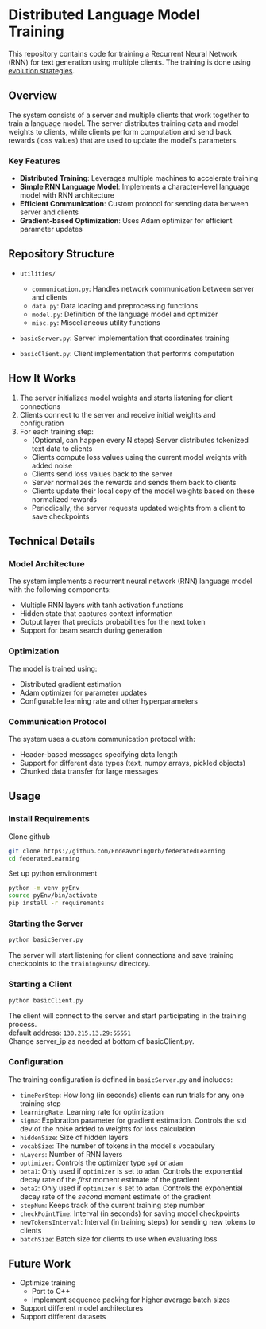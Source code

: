 # Distributed Language Model Training

This repository contains code for training a Recurrent Neural Network (RNN) for text generation using multiple clients. The training is done using [evolution strategies](https://openai.com/index/evolution-strategies/).

## Overview

The system consists of a server and multiple clients that work together to train a language model. The server distributes training data and model weights to clients, while clients perform computation and send back rewards (loss values) that are used to update the model's parameters.

### Key Features

- **Distributed Training**: Leverages multiple machines to accelerate training
- **Simple RNN Language Model**: Implements a character-level language model with RNN architecture
- **Efficient Communication**: Custom protocol for sending data between server and clients
- **Gradient-based Optimization**: Uses Adam optimizer for efficient parameter updates

## Repository Structure

- `utilities/`
  - `communication.py`: Handles network communication between server and clients
  - `data.py`: Data loading and preprocessing functions
  - `model.py`: Definition of the language model and optimizer
  - `misc.py`: Miscellaneous utility functions

- `basicServer.py`: Server implementation that coordinates training
- `basicClient.py`: Client implementation that performs computation

## How It Works

1. The server initializes model weights and starts listening for client connections
2. Clients connect to the server and receive initial weights and configuration
3. For each training step:
   - (Optional, can happen every N steps) Server distributes tokenized text data to clients
   - Clients compute loss values using the current model weights with added noise
   - Clients send loss values back to the server
   - Server normalizes the rewards and sends them back to clients
   - Clients update their local copy of the model weights based on these normalized rewards
   - Periodically, the server requests updated weights from a client to save checkpoints

## Technical Details

### Model Architecture

The system implements a recurrent neural network (RNN) language model with the following components:

- Multiple RNN layers with tanh activation functions
- Hidden state that captures context information
- Output layer that predicts probabilities for the next token
- Support for beam search during generation

### Optimization

The model is trained using:

- Distributed gradient estimation
- Adam optimizer for parameter updates
- Configurable learning rate and other hyperparameters

### Communication Protocol

The system uses a custom communication protocol with:

- Header-based messages specifying data length
- Support for different data types (text, numpy arrays, pickled objects)
- Chunked data transfer for large messages

## Usage

### Install Requirements

Clone github
```bash
git clone https://github.com/EndeavoringOrb/federatedLearning
cd federatedLearning
```
Set up python environment
```bash
python -m venv pyEnv
source pyEnv/bin/activate
pip install -r requirements
```

### Starting the Server

```bash
python basicServer.py
```

The server will start listening for client connections and save training checkpoints to the `trainingRuns/` directory.

### Starting a Client

```bash
python basicClient.py
```

The client will connect to the server and start participating in the training process.  
default address: `130.215.13.29:55551`  
Change server_ip as needed at bottom of basicClient.py.

### Configuration

The training configuration is defined in `basicServer.py` and includes:

- `timePerStep`: How long (in seconds) clients can run trials for any one training step
- `learningRate`: Learning rate for optimization
- `sigma`: Exploration parameter for gradient estimation. Controls the std dev of the noise added to weights for loss calculation
- `hiddenSize`: Size of hidden layers
- `vocabSize`: The number of tokens in the model's vocabulary
- `nLayers`: Number of RNN layers
- `optimizer`: Controls the optimizer type `sgd` or `adam`
- `beta1`: Only used if `optimizer` is set to `adam`. Controls the exponential decay rate of the *first* moment estimate of the gradient
- `beta2`: Only used if `optimizer` is set to `adam`. Controls the exponential decay rate of the *second* moment estimate of the gradient
- `stepNum`: Keeps track of the current training step number
- `checkPointTime`: Interval (in seconds) for saving model checkpoints
- `newTokensInterval`: Interval (in training steps) for sending new tokens to clients
- `batchSize`: Batch size for clients to use when evaluating loss

## Future Work
- Optimize training
  - Port to C++
  - Implement sequence packing for higher average batch sizes
- Support different model architectures
- Support different datasets